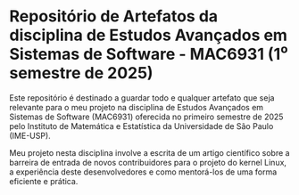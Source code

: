 # Repositório de Artefatos da disciplina de Estudos Avançados em Sistemas de Software - MAC6931 (1⁰ semestre de 2025)

Este repositório é destinado a guardar todo e qualquer artefato que seja
relevante para o meu projeto na disciplina de Estudos Avançados em Sistemas de
Software (MAC6931) oferecida no primeiro semestre de 2025 pelo Instituto de
Matemática e Estatística da Universidade de São Paulo (IME-USP).

Meu projeto nesta disciplina involve a escrita de um artigo científico sobre
a barreira de entrada de novos contribuidores para o projeto do kernel Linux,
a experiência deste desenvolvedores e como mentorá-los de uma forma eficiente
e prática.

